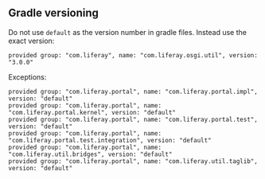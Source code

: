 ## Gradle versioning

Do not use `default` as the version number in gradle files. Instead use the
exact version:

```
provided group: "com.liferay", name: "com.liferay.osgi.util", version: "3.0.0"
```

Exceptions:

```
provided group: "com.liferay.portal", name: "com.liferay.portal.impl", version: "default"
provided group: "com.liferay.portal", name: "com.liferay.portal.kernel", version: "default"
provided group: "com.liferay.portal", name: "com.liferay.portal.test", version: "default"
provided group: "com.liferay.portal", name: "com.liferay.portal.test.integration", version: "default"
provided group: "com.liferay.portal", name: "com.liferay.util.bridges", version: "default"
provided group: "com.liferay.portal", name: "com.liferay.util.taglib", version: "default"
```